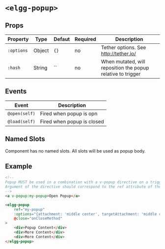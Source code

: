 # `<elgg-popup>`

## Props

|Property      |Type          |Defaut        |Required      |Description                          |
|--------------|--------------|--------------|--------------|-------------------------------------|
|`:options`    |Object        |`{}`          |no            |Tether options. See http://tether.io/|
|`:hash`       |String        |``            |no            |When mutated, will reposition the popup relative to trigger|

## Events

|Event                         |Description                                                          |
|------------------------------|---------------------------------------------------------------------|
|`@open(self)`                 |Fired when popup is opn                                              |
|`@load(self)`                 |Fired when popup is closed                                           |

## Named Slots

Component has no named slots. All slots will be used as popup body.

## Example

```html
<!-- 
Popup MUST be used in a combination with a v-popup directive on a trigger 
Argument of the directive should correspond to the ref attribute of the popup component
-->
<a v-popup:my-popup>Open Popup</a>

<elgg-popup 
    ref="my-popup" 
    :options="{attachment: 'middle center', targetAttachment: 'middle center'}"
    @close="onCloseMethod"
>
    <div>Popup Content</div>
    <div>More Content</div>
    <div>More Content</div>
</elgg-popup>
```